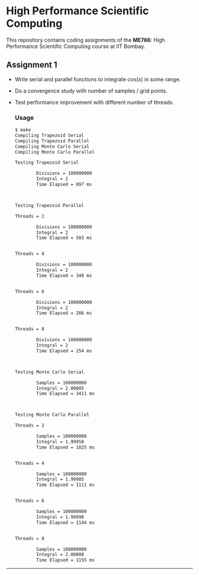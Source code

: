 # High Performance Scientific Computing

This repository contains coding assignments of the **ME766**: High Performance Scientific Computing course at IIT Bombay.

## Assignment 1

- Write serial and parallel functions to integrate cos(x) in some range.
- Do a convergence study with number of samples / grid points.
- Test performance improvement with different number of threads.
  
    ### Usage

    ```bash
    $ make 
    Compiling Trapezoid Serial
    Compiling Trapezoid Parallel
    Compiling Monte Carlo Serial
    Compiling Monte Carlo Parallel

    Testing Trapezoid Serial

            Divisions = 100000000
            Integral = 2
            Time Elapsed = 897 ms



    Testing Trapezoid Parallel

    Threads = 2

            Divisions = 100000000
            Integral = 2
            Time Elapsed = 503 ms


    Threads = 4

            Divisions = 100000000
            Integral = 2
            Time Elapsed = 340 ms


    Threads = 6

            Divisions = 100000000
            Integral = 2
            Time Elapsed = 286 ms


    Threads = 8

            Divisions = 100000000
            Integral = 2
            Time Elapsed = 254 ms



    Testing Monte Carlo Serial

            Samples = 100000000
            Integral = 2.00005
            Time Elapsed = 3411 ms



    Testing Monte Carlo Parallel

    Threads = 2

            Samples = 100000000
            Integral = 1.99958
            Time Elapsed = 1825 ms


    Threads = 4

            Samples = 100000000
            Integral = 1.99985
            Time Elapsed = 1111 ms


    Threads = 6

            Samples = 100000000
            Integral = 1.99998
            Time Elapsed = 1144 ms


    Threads = 8

            Samples = 100000000
            Integral = 2.00008
            Time Elapsed = 1155 ms
    ```

---
